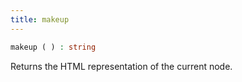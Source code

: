 ```yaml
---
title: makeup
---
```


```php
makeup ( ) : string
```

Returns the HTML representation of the current node.